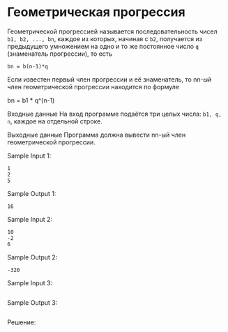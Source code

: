 # Геометрическая прогрессия

Геометрической прогрессией называется последовательность чисел ```b1, b2, ..., bn```, каждое из которых, начиная с ```b2```, получается из предыдущего умножением на одно и то же постоянное число ```q``` (знаменатель прогрессии), то есть
```
bn = b(n-1)*q
```

Если известен первый член прогрессии и её знаменатель, то nn-ый член геометрической прогрессии находится по формуле

bn = b1 * q^(n-1)

Входные данные
На вход программе подаётся три целых числа: ```b1, q, n```, каждое на отдельной строке.

Выходные данные
Программа должна вывести nn-ый член геометрической прогрессии.

Sample Input 1:
```
1
2
5
```

Sample Output 1:
```
16
```

Sample Input 2:
```
10
-2
6
```

Sample Output 2:
```
-320
```

Sample Input 3:
```

```

Sample Output 3:
```

```

Решение:
```python

```
